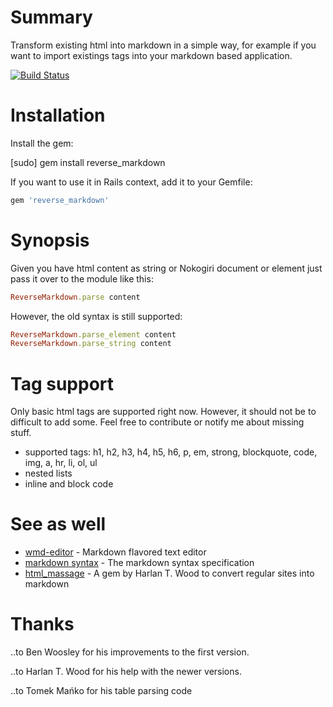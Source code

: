 # Summary

Transform existing html into markdown in a simple way, for example if you want to import existings tags into your markdown based application.

[![Build Status](https://secure.travis-ci.org/xijo/reverse_markdown.png?branch=master)](https://travis-ci.org/xijo/reverse_markdown)

# Installation

Install the gem:

  [sudo] gem install reverse_markdown

If you want to use it in Rails context, add it to your Gemfile:

```ruby
gem 'reverse_markdown'
```

# Synopsis

Given you have html content as string or Nokogiri document or element just pass it over to the module like this:

```ruby
ReverseMarkdown.parse content
````

However, the old syntax is still supported:

```ruby
ReverseMarkdown.parse_element content
ReverseMarkdown.parse_string content
````

# Tag support

Only basic html tags are supported right now. However, it should not be to difficult to add some. Feel free to contribute or notify me about missing stuff.

- supported tags: h1, h2, h3, h4, h5, h6, p, em, strong, blockquote, code, img, a, hr, li, ol, ul
- nested lists
- inline and block code

# See as well

- [wmd-editor](http://wmd-editor.com) - Markdown flavored text editor
- [markdown syntax](http://daringfireball.net/projects/markdown) - The markdown syntax specification
- [html_massage](https://rubygems.org/gems/html_massage) - A gem by Harlan T. Wood to convert regular sites into markdown

# Thanks

..to Ben Woosley for his improvements to the first version.

..to Harlan T. Wood for his help with the newer versions.

..to Tomek Mańko for his table parsing code
